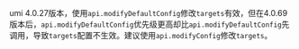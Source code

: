 umi 4.0.27版本，使用`api.modifyDefaultConfig`修改`targets`有效，但在4.0.69版本后，`api.modifyDefaultConfig`优先级更高却比`api.modifyDefaultConfig`先调用，导致`targets`配置不生效。建议使用`api.modifyConfig`修改`targets`。
